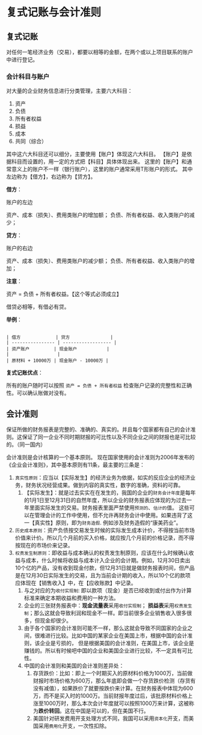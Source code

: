 # 复式记账与会计准则

## 复式记账

对任何一笔经济业务（交易），都要以相等的金额，在两个或以上项目联系的账户中进行登记。

### 会计科目与账户

对大量的企业财务信息进行分类管理，主要六大科目：

1. 资产
2. 负债
3. 所有者权益
4. 损益
5. 成本
6. 共同（综合）

其中这六大科目还可以细分，主要使用【账户】体现这六大科目。
【账户】是依据科目而设置的，用一定的方式把【科目】具体体现出来。
这里的【账户】和通常意义上的账户不一样（银行账户），这里的账户通常采用T形账户的形式。
其中左边称为【借方】，右边称为【贷方】。

**借方**：

账户的左边

资产、成本（损失）、费用类账户的增加额；
负债、所有者权益、收入类账户的减少；

**贷方**：

账户的右边

资产、成本（损失）、费用类账户的减少额；
负债、所有者权益、收入类账户的增加；

**注意**：

资产 = 负债 + 所有者权益。【这个等式必须成立】

借贷必相等，有借必有贷。

**举例**：

```text

| 借方             | 贷方               |
| ---------------- | ------------------ |
| 资产账户         | 现金账户           |
|                  |
| 原材料 + 10000万 | 现金账户 - 10000万 |

```

**复式记账优点**：

所有的账户随时可以按照 `资产 = 负债 + 所有者权益` 检查账户记录的完整性和正确性。可以确认账做对没有。

## 会计准则

保证所做的财务报表是完整的、准确的、真实的。并且每个国家都有自己的会计准则。这保证了同一企业不同时期财报的可比性以及不同企业之间的财报也是可比较的。（同一国内）

会计准则是会计核算的一个基本原则。 现在国家使用的会计准则为2006年发布的《企业会计准则》，其中基本原则有11条，最主要的三条是：

1. `真实性原则`：应当以【实际发生】的经济业务为依据，如实的反应企业的经济业务，财务状况经营成果。做到内容的真实性，数字的准确，资料的可靠。
      1. 【实际发生】：就是过去实实在在发生的，我国的企业的`财务会计年度`是每年的1月1日至12月31日的自然年度，所以企业的财务报表应体现的为过去一年里面实际发生的交易。财务报表里面严禁使用`预测的`、`估计的`值。 这些可以在管理会计的工作中使用，但不允许再财务会计中使用。如果违背了这一【真实性】原则，即为`财务造假`. 例如涉及财务造假的“康美药业”。
2. `历史成本原则`：资产负债按交易发生时候的实际发生成本计价，不得按当前市场价值来计价。所以几个月前的买入价格，就应按几个月前的价格记录，而不得按现在的市场价来记录。
3. `权责发生制原则`：即收益与成本确认的权责发生制原则，应该在什么时候确认收益与成本，什么时候将收益与成本计入企业的会计期。例如，12月30日卖出10个亿的产品，没有收到现金付款，但12月31日就是做财务报表时间，但产品是在12月30日实际发生的交易，且为当前会计期的收入，所以10个亿的款项应体现在【销售收入】中，在【应收账款】中记录。
      1. 与之对应的为`收付实现制`: 即以款项（现金）是否已经收到或付出作为计算标准来确定本期收益和费用的一种方法。
      2. 企业的三张财务报表中：**现金流量表**采用`收付实现制`； **损益表**采用`权责发生制`；那么这就会导致利润和现金不一样。即当前很多企业销售收入很多很多，但现金却很少。
      3. 由于各个国家的会计准则可能不一样，那么这就会导致不同国家的企业之间，很难进行比较。比如中国的某家企业在美国上市，根据中国的会计准则，该企业是亏损的， 但是根据美国的会计准则，在美国上市，该企业是赚钱的。所以有时候吧中国的企业和美国企业进行比较，不一定具有可比性。
      4. 中国的会计准则和美国的会计准则差异处：
         1. 存货跌价：比如：即上一个时期买入的原材料价格为1000万，当前做财报时市场价格为600万，那么年底即会做一个存货跌价检测（存货有没有减值），如果跌价了就要按跌价来计算。在财务报表中体现为600万，而不是买入时的1000万。当前财报年度过后，该批原材料价格上涨至1000万时，那么本次会计年度就可以按照1000万来计算，这被称为**跌价转回**。这在中国是可以的，但在美国不行。
         2. 美国针对研发费用开支处理方式不同，我国可以采用`资本化`开支，而美国采用`费用化`开支，一次性扣除。
